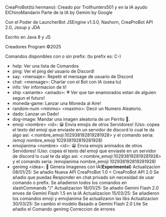 CreaProBot(tú hermano):
Creado por Trollhunters501 y en la IA ayudo ElChinoMandarin
Parte de la IA by Gemini by Google

Con el Poder de LauncherBot JSEngine v1.3.0, Nashorn, CreaProBot API 2.0, Jsoup y JDA

Escrito en Java 8 y JS

Creadores Program ©2025

Comandos disponibles con o sin prefix:
(tu prefix es: C-)
- help: Ver una lista de Comandos
- ping: Ver el ping del usuario de Discord!
- say: \<mensaje>: Repetir el mensage de usuario de Discord
- chat: \<mensage>: Charlar con el Bot con IA (osea tu)
- info: Ver informacion de ti!
- ship \<amante> \<amado>: 💗 Ver que tan enamorados estan de alguien segun el futuro!
- moneda-game: Lanzar una Moneda al Aire!
- random-num \<minimo> \<maximo>: Decir un Numero Aleatorio.
- dado: Lanzar un Dado!
- dog-image: Mandar una imagen aleatoria de un Perrito 🐶.
- emoji \<nombre> \<id>: 😀 Envia emojis de otros Servidores! (Uso: copea el texto del emoji que enviaste en un servidor de discord lo cual te da algo asi: \<:nombre_emoji:102938192819281928> y el comando seria: /emoji nombre_emoji 102938192819281928)
- emojianima \<nombre> \<id>: 😀 Envia emojis animados de otros Servidores! (Uso: copea el texto del emoji que enviaste en un servidor de discord lo cual te da algo asi: \<:nombre_emoji:102938192819281928> y el comando seria: /emojianima nombre_emoji 102938192819281928)
- genimg \<idea>: 🌌 Genera Imagenes con IA(**Experimental**)
Actualizacion 08/01/25:
Se añadio Nueva API CreaProBot 1.0 < CreaProBot API 2.0
Se añadio que puedas Responder en chat privado sin necesidad de usar comando o prefix.
Se añadieron todos los comandos en slashCommands "/"
Actualizacion 18/01/25:
Se añadio Gemini Flash 2.0 enves de Gemini Flash 1.5 en la IA
Actualizacion 15/03/25:
Se añadieron los comandos emoji y emojianima
Se actualizaron las libs
Actualizacion 30/03/25:
Se cambio el modelo Basado a Gemini Flash 2.0 Lite
Se añadio el Comando genimg
Correccion de errores